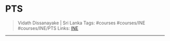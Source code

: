 # PTS

> Vidath Dissanayake | Sri Lanka
> Tags: #courses #courses/INE #courses/INE/PTS 
> Links: [INE](../INE.md)

---